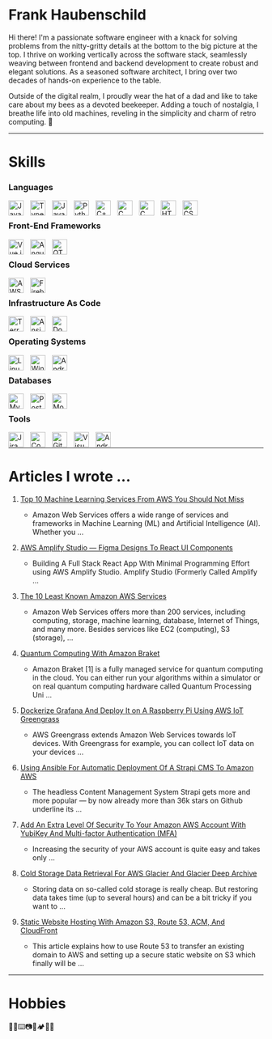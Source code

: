 # Frank Haubenschild
Hi there! I'm a passionate software engineer with a knack for solving problems from the nitty-gritty details at the bottom to the big picture at the top. 
I thrive on working vertically across the software stack, seamlessly weaving between frontend and backend development to create robust and elegant solutions.
As a seasoned software architect, I bring over two decades of hands-on experience to the table. 

Outside of the digital realm, I proudly wear the hat of a dad and like to take care about my bees as a devoted beekeeper. Adding a touch of nostalgia, I breathe 
life into old machines, reveling in the simplicity and charm of retro computing. 🚀

---

# Skills

### Languages
<img align="left" alt="JavaScript" width="30px" style="padding-right:10px;" src="https://cdn.jsdelivr.net/gh/devicons/devicon/icons/javascript/javascript-plain.svg" />
<img align="left" alt="TypeScript" width="30px" style="padding-right:10px;" src="https://cdn.jsdelivr.net/gh/devicons/devicon/icons/typescript/typescript-plain.svg" />
<img align="left" alt="Java" width="30px" style="padding-right:10px;" src="https://cdn.jsdelivr.net/gh/devicons/devicon/icons/java/java-original.svg"/>
<img align="left" alt="Python" width="30px" style="padding-right:10px;" src="https://cdn.jsdelivr.net/gh/devicons/devicon/icons/python/python-plain.svg" />
<img align="left" alt="C++" width="30px" style="padding-right:10px;" src="https://cdn.jsdelivr.net/gh/devicons/devicon/icons/cplusplus/cplusplus-line.svg" />
<img align="left" alt="C" width="30px" style="padding-right:10px;" src="https://cdn.jsdelivr.net/gh/devicons/devicon/icons/c/c-original.svg" />
<img align="left" alt="C" width="30px" style="padding-right:10px;" src="https://cdn.jsdelivr.net/gh/devicons/devicon/icons/php/php-original.svg" />
<img align="left" alt="HTML" width="30px" style="padding-right:10px;" src="https://cdn.jsdelivr.net/gh/devicons/devicon/icons/html5/html5-plain.svg" />
<img align="left" alt="CSS" width="30px" style="padding-right:10px;" src="https://cdn.jsdelivr.net/gh/devicons/devicon/icons/css3/css3-plain.svg" />
<br />

### Front-End Frameworks
<img align="left" alt="Vue.js" width="30px" style="padding-right:10px;" src="https://cdn.jsdelivr.net/gh/devicons/devicon/icons/vuejs/vuejs-original.svg" />
<img align="left" alt="Angular" width="30px" style="padding-right:10px;" src="https://cdn.jsdelivr.net/gh/devicons/devicon/icons/angularjs/angularjs-plain.svg" />
<img align="left" alt="QT" width="30px" style="padding-right:10px;" src="https://cdn.jsdelivr.net/gh/devicons/devicon/icons/qt/qt-original.svg" />
<br />

### Cloud Services
<img align="left" alt="AWS" width="30px" style="padding-right:10px;"  src="https://cdn.jsdelivr.net/gh/devicons/devicon/icons/amazonwebservices/amazonwebservices-original.svg" />
<img align="left" alt="Firebase" width="30px" style="padding-right:10px;"  src="https://cdn.jsdelivr.net/gh/devicons/devicon/icons/firebase/firebase-plain.svg" />
<br />

### Infrastructure As Code
<img align="left" alt="Terraform" width="30px" style="padding-right:10px;"  src="https://cdn.jsdelivr.net/gh/devicons/devicon/icons/terraform/terraform-original.svg" />
<img align="left" alt="Ansible" width="30px" style="padding-right:10px;"  src="https://cdn.jsdelivr.net/gh/devicons/devicon/icons/ansible/ansible-original.svg" />
<img align="left" alt="Docker" width="30px" style="padding-right:10px;"  src="https://cdn.jsdelivr.net/gh/devicons/devicon/icons/docker/docker-original.svg" />
<br />

### Operating Systems
<img align="left" alt="Linux" width="30px" style="padding-right:10px;"  src="https://cdn.jsdelivr.net/gh/devicons/devicon/icons/linux/linux-original.svg" />
<img align="left" alt="Windows" width="30px" style="padding-right:10px;"  src="https://cdn.jsdelivr.net/gh/devicons/devicon/icons/windows8/windows8-original.svg" />
<img align="left" alt="Android" width="30px" style="padding-right:10px;"  src="https://cdn.jsdelivr.net/gh/devicons/devicon/icons/android/android-original.svg" />
<br />

### Databases
<img align="left" alt="Mysql" width="30px" style="padding-right:10px;" src="https://cdn.jsdelivr.net/gh/devicons/devicon/icons/mysql/mysql-original.svg" />
<img align="left" alt="Postgresql" width="30px" style="padding-right:10px;" src="https://cdn.jsdelivr.net/gh/devicons/devicon/icons/postgresql/postgresql-original.svg" />
<img align="left" alt="MongoDB" width="30px" style="padding-right:10px;" src="https://cdn.jsdelivr.net/gh/devicons/devicon/icons/mongodb/mongodb-original.svg" />
<br />

### Tools
<img align="left" alt="Jira" width="30px" style="padding-right:10px;" src="https://cdn.jsdelivr.net/gh/devicons/devicon/icons/jira/jira-original.svg" />
<img align="left" alt="Confluence" width="30px" style="padding-right:10px;" src="https://cdn.jsdelivr.net/gh/devicons/devicon/icons/confluence/confluence-original.svg" />
<img align="left" alt="Git" width="30px" style="padding-right:10px;" src="https://cdn.jsdelivr.net/gh/devicons/devicon/icons/git/git-original.svg" />
<img align="left" alt="VisualStudio" width="30px" style="padding-right:10px;" src="https://cdn.jsdelivr.net/gh/devicons/devicon/icons/visualstudio/visualstudio-plain.svg" />
<img align="left" alt="AndroidStudio" width="30px" style="padding-right:10px;" src="https://cdn.jsdelivr.net/gh/devicons/devicon/icons/androidstudio/androidstudio-original.svg" />
<br />

---

# Articles I wrote ...
1. [Top 10 Machine Learning Services From AWS You Should Not Miss](https://haubenschild.medium.com/the-top-10-machine-learning-services-from-aws-you-should-not-miss-fd71aa9f8f4d)
   - Amazon Web Services offers a wide range of services and frameworks in Machine Learning (ML) and Artificial Intelligence (AI). Whether you …

2. [AWS Amplify Studio — Figma Designs To React UI Components](https://haubenschild.medium.com/aws-amplify-studio-figma-designs-to-react-ui-components-3acf12ab2670)
   - Building A Full Stack React App With Minimal Programming Effort using AWS Amplify Studio. Amplify Studio (Formerly Called Amplify …
  
3. [The 10 Least Known Amazon AWS Services](https://haubenschild.medium.com/the-10-least-known-amazon-aws-services-e452bfd9d5e8)
   - Amazon Web Services offers more than 200 services, including computing, storage, machine learning, database, Internet of Things, and many more. Besides services like EC2 (computing), S3 (storage), …

4. [Quantum Computing With Amazon Braket](https://haubenschild.medium.com/quantum-computing-with-amazon-braket-733748d1ee78)
   - Amazon Braket [1] is a fully managed service for quantum computing in the cloud. You can either run your algorithms within a simulator or on real quantum computing hardware called Quantum Processing Uni …
  
5. [Dockerize Grafana And Deploy It on A Raspberry Pi Using AWS IoT Greengrass](https://haubenschild.medium.com/dockerize-grafana-and-deploy-it-on-a-raspberry-pi-using-aws-iot-greengrass-4d42095a1ab0)
   - AWS Greengrass extends Amazon Web Services towards IoT devices. With Greengrass for example, you can collect IoT data on your devices …
     
6. [Using Ansible For Automatic Deployment Of A Strapi CMS To Amazon AWS](https://haubenschild.medium.com/automate-your-amazon-aws-deployment-of-your-strapi-based-project-with-ansible-4ac3e7dc8d4d)
   - The headless Content Management System Strapi gets more and more popular — by now already more than 36k stars on Github underline its …
  
7. [Add An Extra Level Of Security To Your Amazon AWS Account With YubiKey And Multi-factor Authentication (MFA)](https://haubenschild.medium.com/add-an-extra-level-of-security-to-your-amazon-aws-account-with-yubikey-and-mfa-df52b67482c2)
   - Increasing the security of your AWS account is quite easy and takes only …
  
8. [Cold Storage Data Retrieval For AWS Glacier And Glacier Deep Archive](https://haubenschild.medium.com/cold-storage-data-retrieval-for-aws-glacier-and-glacier-deep-archive-6e8ab846006a)
   - Storing data on so-called cold storage is really cheap. But restoring data takes time (up to several hours) and can be a bit tricky if you want to …
  
9. [Static Website Hosting With Amazon S3, Route 53, ACM, And CloudFront](https://haubenschild.medium.com/static-website-hosting-with-amazon-s3-route-53-acm-and-cloudfront-ef7d3630b402)
   - This article explains how to use Route 53 to transfer an existing domain to AWS and setting up a secure static website on S3 which finally will be …   
---

# Hobbies
🐝💾⌨️📷🐠🏕️🍅📖

